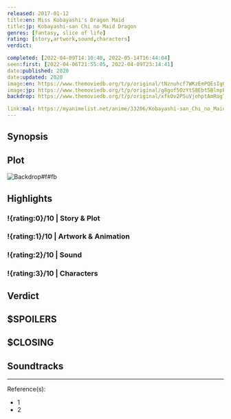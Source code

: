 ```yaml
---
released: 2017-01-12
title:en: Miss Kobayashi's Dragon Maid
title:jp: Kobayashi-san Chi no Maid Dragon
genres: [fantasy, slice of life]
rating: [story,artwork,sound,characters]
verdict:

completed: [2022-04-09T14:10:40, 2022-05-14T16:44:04]
seen:first: [2022-04-06T21:55:05, 2022-04-09T23:14:41]
date:published: 2020
date:updated: 2020
image:en: https://www.themoviedb.org/t/p/original/tNznuhcf7WKzEmPQEsIgGMrB3Az.jpg
image:jp: https://www.themoviedb.org/t/p/original/g8gof5OzYtS8Ebt5BlmpPExUjlJ.jpg
backdrop: https://www.themoviedb.org/t/p/original/xfkOv2PSuVjehptAmRagT4MzatQ.jpg

link:mal: https://myanimelist.net/anime/33206/Kobayashi-san_Chi_no_Maid_Dragon/
---
```



## Synopsis

## Plot

![Backdrop#f#fb](https://www.themoviedb.org/t/p/original/vc3GVrH46tZPUk7RxRpQO6wH3ny.jpg "Source: TMDB")

## Highlights

### !{rating:0}/10 | Story & Plot

### !{rating:1}/10 | Artwork & Animation

### !{rating:2}/10 | Sound

### !{rating:3}/10 | Characters

## Verdict

## $SPOILERS

## $CLOSING

## Soundtracks

***
Reference(s):

- 1
- 2
